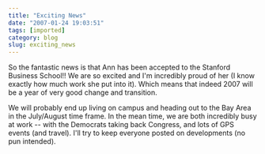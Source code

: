 ```yaml
---
title: "Exciting News"
date: "2007-01-24 19:03:51"
tags: [imported]
category: blog
slug: exciting_news
---
```


So the fantastic news is that Ann has been accepted to the Stanford Business School!! We are so excited and I'm incredibly proud of her (I know exactly how much work she put into it). Which means that indeed 2007 will be a year of very good change and transition.

We will probably end up living on campus and heading out to the Bay Area in the July/August time frame. In the mean time, we are both incredibly busy at work -- with the Democrats taking back Congress, and lots of GPS events (and travel). I'll try to keep everyone posted on developments (no pun intended).
